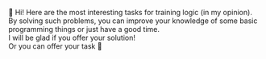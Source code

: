 👋 Hi!
Нere are the most interesting tasks for training logic (in my opinion).  
By solving such problems, you can improve your knowledge of some basic programming things or just have a good time.  
I will be glad if you offer your solution!  
Or you can offer your task 👀   
